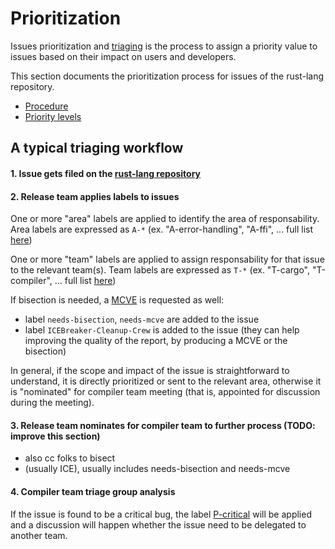 # Prioritization

Issues prioritization and [triaging](triage-meeting.html) is the process to assign a priority value to issues based on their impact on users and developers.

This section documents the prioritization process for issues of the rust-lang repository.

- [Procedure](prioritization/procedure.html)
- [Priority levels](#)

## A typical triaging workflow

#### 1. Issue gets filed on the [rust-lang repository](https://github.com/rust-lang/rust)

#### 2. Release team applies labels to issues

One or more "area" labels are applied to identify the area of responsability. Area labels are expressed as `A-*` (ex. "A-error-handling", "A-ffi", ... full list [here](https://github.com/rust-lang/rust/labels?q=A-))

One or more "team" labels are applied to assign responsability for that issue to the relevant team(s). Team labels are expressed as `T-*` (ex. "T-cargo", "T-compiler", ... full list [here](https://github.com/rust-lang/rust/labels?q=T-))

If bisection is needed, a [MCVE](https://stackoverflow.com/help/minimal-reproducible-example) is requested as well:

* label `needs-bisection`, `needs-mcve` are added to the issue
* label `ICEBreaker-Cleanup-Crew` is added to the issue (they can help improving the quality of the report, by producing a MCVE or the bisection)

In general, if the scope and impact of the issue is straightforward to understand, it is directly prioritized or sent to the relevant area, otherwise it is  "nominated" for compiler team meeting (that is, appointed for discussion during the meeting).

#### 3. Release team nominates for compiler team to further process (TODO: improve this section)

* also cc folks to bisect
* (usually ICE), usually includes needs-bisection and needs-mcve

#### 4. Compiler team triage group analysis

If the issue is found to be a critical bug, the label [P-critical](priority-levels.html#p-critical) will be applied and a discussion will happen whether the issue need to be delegated to another team.
